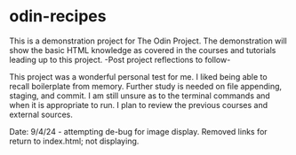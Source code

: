# odin-recipes
This is a demonstration project for The Odin Project. The demonstration will show the basic HTML knowledge as covered in the courses and tutorials leading up to this project. 
-Post project reflections to follow-

This project was a wonderful personal test for me. I liked being able to recall boilerplate from memory. Further study is needed on file appending, staging, and commit. I am still unsure as to the terminal commands and when it is appropriate to run. I plan to review the previous courses and external sources. 

Date: 9/4/24 - attempting de-bug for image display. Removed links for return to index.html; not displaying. 